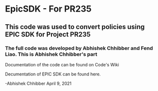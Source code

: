 # EpicSDK - For PR235
## This code was used to convert policies using EPIC SDK for Project PR235
### The full code was developed by Abhishek Chhibber and Fend Liao. This is Abhishek Chhibber's part

Documentation of the code can be found on Code's Wiki

Decumentation of EPIC SDK can be found here.

-Abhishek Chhibber
April 9, 2021
